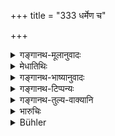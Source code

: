 +++
title = "333 धर्मेण च"

+++

<details><summary>गङ्गानथ-मूलानुवादः</summary>

He shall put forth his best efforts towards increasing his property in a righteous manner; and he shall zealously give food to all beings.—(333)
</details>

<details><summary>मेधातिथिः</summary>

बहु अन्नं दातव्यम् इत्य् अर्थः । अन्यथा राज्ञा दण्ड्यः । एवमर्थम् अत्रोच्यते । महाधनस्य चैतत् ॥ ९.३३३ ॥
</details>

<details><summary>गङ्गानथ-भाष्यानुवादः</summary>

That is, be shall give away large quantities of food. Otherwise he should be punished by the King.

What is said here pertains to the Vaiśya who is possessed of much wealth.—(333)
</details>

<details><summary>गङ्गानथ-टिप्पन्यः</summary>

This verse is quoted in *Madanapārijāta* (p. 227);—and in
*Parāśaramādhava* (Ācāra, p. 417).
</details>

<details><summary>गङ्गानथ-तुल्य-वाक्यानि</summary>

**(verses 9.333-336)  
**

*Viṣṇupurāṇa* (Parāśaramādhava-Ācāra, p. 419).—‘It is only through
attending upon the twice-born that the Śūdra becomes entitled to perform
the *Pākayajñas*; and thereby becoming blessed, he wins the worlds.—The
Śūdra also shall make gifts, and perform the Pākayajña-sacrifices, as
also the rites in honour of Pitṛs.’

*Mahābhārata*—*Anuśāsana* (Do.).—‘Finding the Śūdra oppressed with bad
traits due to the quality of Tamas, Pitāmaha ordained attendance upon
the twice-born as his duty. Through his devotion to the twice-born, the
Śūdra drops off all those traits due to the quality of Tamas; and by
attending upon the twice-born, the Śūdra attains the highest
good.—Harmless, devoted to good deeds, worshipful towards gods and the
twice-born, the Śūdra becomes endowed with all the rewards of Dharma.’

*Mahābhārata—Śānti* (Parāśaramādhava-Ācāra, p. 420).—‘The syllables
*svāhā* and *namaḥ* are the mantras prescribed for the Śūdra; by means
of these shall the Śūdra offer the Pākayajña-Sacrifices; he shall never
amass wealth; having acquired wealth by service, he shall win the
affection of his elders; and if he is righteously inclined, he may make
gifts when permitted to do so by the King.’

*Yājñavalkya* (Do., p. 419).—‘Attached to his wife, pure, supporting his
dependants, devoted to the performance of Śrāddhas, he should never omit
to perform the Five Sacrifices by means of ths mantra *namaḥ*.’

Do. (Do., p. 422).—‘If he cannot make a living by service of the
twice-born, the Śūdra may become a trader, or obtain a living by means
of the arts, always acting for the welfare of the twice-born.’

*Parāśara* (Ācāra, 65).—‘The Śūdra may make a living by the sale of
salt, honey, oil, curds, *takra*, clarified butter and milk.—But the
Śūdra becomes immediately degraded by selling wine and flesh, by eating
what should not he eaten, and by approaching women who should not be
approached. The Śūdra falls immediately by drinking the milk of the
*Kapilā* cow, by approaching a Brāhmaṇa woman and by pronouncing the
words of the Veda.’
</details>

<details><summary>भारुचिः</summary>

अष्टाभिः श्लोकैर् उक्तापि सती वैश्यवृत्तिर् विशेषार्थं पुनर् अभिधीयते । स च विशेषो ऽयम्- **न च वैश्यस्य कामः स्यान् न रक्षेयं पशून्** इति । एवं च सत्य् अस्यान्याभ्यो वृत्तिभ्यः पशुरक्षणवृत्तिर् एव धर्म्येति विज्ञायते । **मणिमुक्ता**दिग्रहणं च सर्वद्रव्यदर्शनार्थम् । तथा च सति नास्य किंचिद् अपि अक्रेयम् इति गम्यते । अन्यच् च हिरण्यादिदानं परिहाप्यान्नं विशेषतो दद्यात्, **सर्वभूतानाम्** इति वचनाति । न केवलं गुणवद्ब्राह्मणेभ्यः । शूद्रस्या[पि वृत्तिर् इदान्]ईम् उच्यते धर्म्या च ॥ ९.३२९–३३ ॥
</details>

<details><summary>Bühler</summary>

333	Let him exert himself to the utmost in order to increase his property in a righteous manner, and let him zealously give food to all created beings.
</details>
